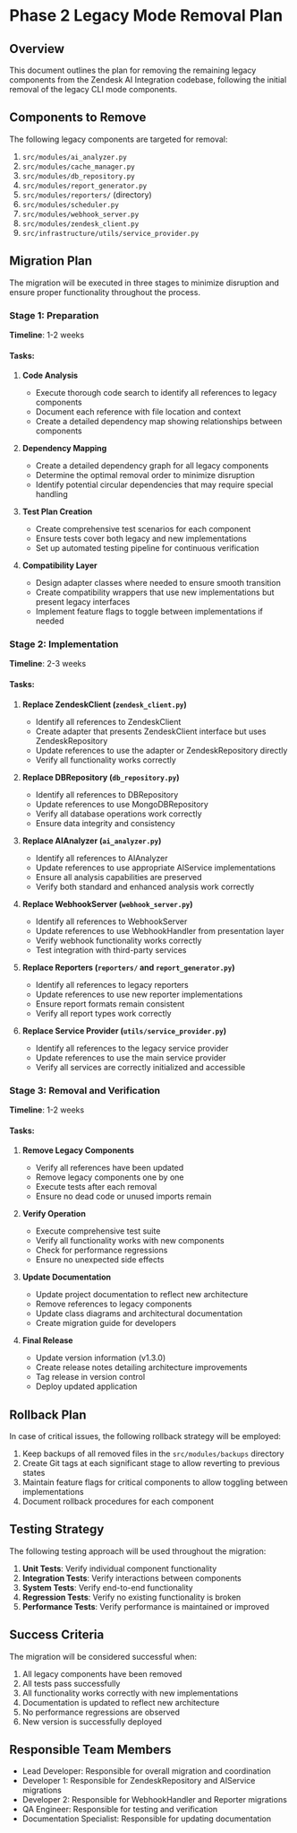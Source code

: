 # Phase 2 Legacy Mode Removal Plan

## Overview

This document outlines the plan for removing the remaining legacy components from the Zendesk AI Integration codebase, following the initial removal of the legacy CLI mode components.

## Components to Remove

The following legacy components are targeted for removal:

1. `src/modules/ai_analyzer.py`
2. `src/modules/cache_manager.py` 
3. `src/modules/db_repository.py`
4. `src/modules/report_generator.py`
5. `src/modules/reporters/` (directory)
6. `src/modules/scheduler.py`
7. `src/modules/webhook_server.py`
8. `src/modules/zendesk_client.py`
9. `src/infrastructure/utils/service_provider.py`

## Migration Plan

The migration will be executed in three stages to minimize disruption and ensure proper functionality throughout the process.

### Stage 1: Preparation

**Timeline**: 1-2 weeks

#### Tasks:

1. **Code Analysis**
   - Execute thorough code search to identify all references to legacy components
   - Document each reference with file location and context
   - Create a detailed dependency map showing relationships between components

2. **Dependency Mapping**
   - Create a detailed dependency graph for all legacy components
   - Determine the optimal removal order to minimize disruption
   - Identify potential circular dependencies that may require special handling

3. **Test Plan Creation**
   - Create comprehensive test scenarios for each component
   - Ensure tests cover both legacy and new implementations
   - Set up automated testing pipeline for continuous verification

4. **Compatibility Layer**
   - Design adapter classes where needed to ensure smooth transition
   - Create compatibility wrappers that use new implementations but present legacy interfaces
   - Implement feature flags to toggle between implementations if needed

### Stage 2: Implementation

**Timeline**: 2-3 weeks

#### Tasks:

1. **Replace ZendeskClient (`zendesk_client.py`)**
   - Identify all references to ZendeskClient
   - Create adapter that presents ZendeskClient interface but uses ZendeskRepository
   - Update references to use the adapter or ZendeskRepository directly
   - Verify all functionality works correctly

2. **Replace DBRepository (`db_repository.py`)**
   - Identify all references to DBRepository
   - Update references to use MongoDBRepository
   - Verify all database operations work correctly
   - Ensure data integrity and consistency

3. **Replace AIAnalyzer (`ai_analyzer.py`)**
   - Identify all references to AIAnalyzer
   - Update references to use appropriate AIService implementations
   - Ensure all analysis capabilities are preserved
   - Verify both standard and enhanced analysis work correctly

4. **Replace WebhookServer (`webhook_server.py`)**
   - Identify all references to WebhookServer
   - Update references to use WebhookHandler from presentation layer
   - Verify webhook functionality works correctly
   - Test integration with third-party services

5. **Replace Reporters (`reporters/` and `report_generator.py`)**
   - Identify all references to legacy reporters
   - Update references to use new reporter implementations
   - Ensure report formats remain consistent
   - Verify all report types work correctly

6. **Replace Service Provider (`utils/service_provider.py`)**
   - Identify all references to the legacy service provider
   - Update references to use the main service provider
   - Verify all services are correctly initialized and accessible

### Stage 3: Removal and Verification

**Timeline**: 1-2 weeks

#### Tasks:

1. **Remove Legacy Components**
   - Verify all references have been updated
   - Remove legacy components one by one
   - Execute tests after each removal
   - Ensure no dead code or unused imports remain

2. **Verify Operation**
   - Execute comprehensive test suite
   - Verify all functionality works with new components
   - Check for performance regressions
   - Ensure no unexpected side effects

3. **Update Documentation**
   - Update project documentation to reflect new architecture
   - Remove references to legacy components
   - Update class diagrams and architectural documentation
   - Create migration guide for developers

4. **Final Release**
   - Update version information (v1.3.0)
   - Create release notes detailing architecture improvements
   - Tag release in version control
   - Deploy updated application

## Rollback Plan

In case of critical issues, the following rollback strategy will be employed:

1. Keep backups of all removed files in the `src/modules/backups` directory
2. Create Git tags at each significant stage to allow reverting to previous states
3. Maintain feature flags for critical components to allow toggling between implementations
4. Document rollback procedures for each component

## Testing Strategy

The following testing approach will be used throughout the migration:

1. **Unit Tests**: Verify individual component functionality
2. **Integration Tests**: Verify interactions between components
3. **System Tests**: Verify end-to-end functionality
4. **Regression Tests**: Verify no existing functionality is broken
5. **Performance Tests**: Verify performance is maintained or improved

## Success Criteria

The migration will be considered successful when:

1. All legacy components have been removed
2. All tests pass successfully
3. All functionality works correctly with new implementations
4. Documentation is updated to reflect new architecture
5. No performance regressions are observed
6. New version is successfully deployed

## Responsible Team Members

- Lead Developer: Responsible for overall migration and coordination
- Developer 1: Responsible for ZendeskRepository and AIService migrations
- Developer 2: Responsible for WebhookHandler and Reporter migrations
- QA Engineer: Responsible for testing and verification
- Documentation Specialist: Responsible for updating documentation
